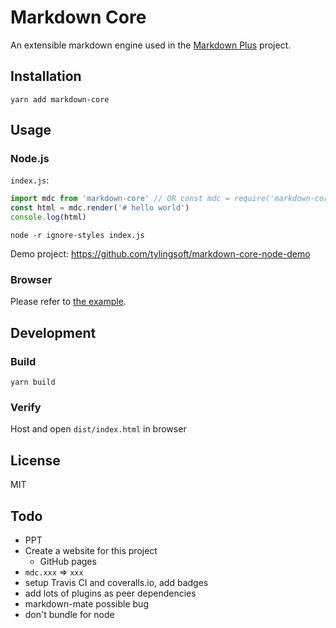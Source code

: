 # Markdown Core

An extensible markdown engine used in the [Markdown Plus](https://github.com/tylingsoft/markdown-plus) project.


## Installation

```
yarn add markdown-core
```


## Usage

### Node.js

`index.js`:

```javascript
import mdc from 'markdown-core' // OR const mdc = require('markdown-core').default
const html = mdc.render('# hello world')
console.log(html)
```

    node -r ignore-styles index.js

Demo project: https://github.com/tylingsoft/markdown-core-node-demo

### Browser

Please refer to [the example](./dist).


## Development

### Build

```
yarn build
```

### Verify

Host and open `dist/index.html` in browser


## License

MIT


## Todo

- PPT
- Create a website for this project
    - GitHub pages
- `mdc.xxx` => `xxx`
- setup Travis CI and coveralls.io, add badges
- add lots of plugins as peer dependencies
- markdown-mate possible bug
- don't bundle for node
